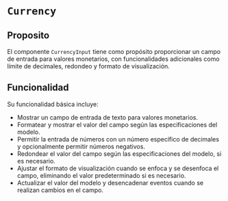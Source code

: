 # **`Currency`**


## Proposito
El componente `CurrencyInput` tiene como propósito proporcionar un campo de entrada para valores monetarios, con funcionalidades adicionales como límite de decimales, redondeo y formato de visualización. 

## Funcionalidad
Su funcionalidad básica incluye:

- Mostrar un campo de entrada de texto para valores monetarios.
- Formatear y mostrar el valor del campo según las especificaciones del modelo.
- Permitir la entrada de números con un número específico de decimales y opcionalmente permitir números negativos.
- Redondear el valor del campo según las especificaciones del modelo, si es necesario.
- Ajustar el formato de visualización cuando se enfoca y se desenfoca el campo, eliminando el valor predeterminado si es necesario.
- Actualizar el valor del modelo y desencadenar eventos cuando se realizan cambios en el campo.